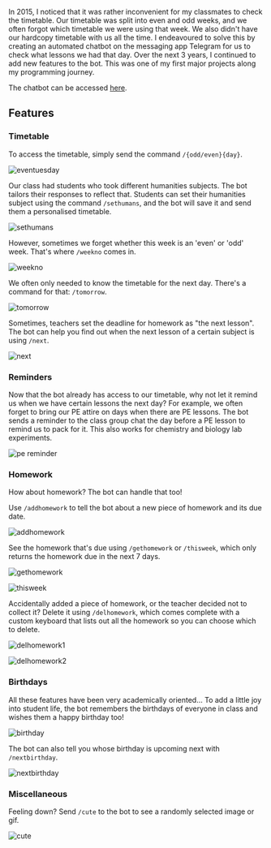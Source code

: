 In 2015, I noticed that it was rather inconvenient for my classmates to check the timetable. Our timetable was split into even and odd weeks, and we often forgot which timetable we were using that week. We also didn't have our hardcopy timetable with us all the time. I endeavoured to solve this by creating an automated chatbot on the messaging app Telegram for us to check what lessons we had that day. Over the next 3 years, I continued to add new features to the bot. This was one of my first major projects along my programming journey.

The chatbot can be accessed [here](https://telegram.me/threeoheight_bot).

## Features

### Timetable
To access the timetable, simply send the command `/{odd/even}{day}`.

![eventuesday](telegram-bot/eventuesday.png)

Our class had students who took different humanities subjects. The bot tailors their responses to reflect that. Students can set their humanities subject using the command `/sethumans`, and the bot will save it and send them a personalised timetable.

![sethumans](telegram-bot/sethumans.png)

However, sometimes we forget whether this week is an 'even' or 'odd' week. That's where `/weekno` comes in.

![weekno](telegram-bot/weekno.png)

We often only needed to know the timetable for the next day. There's a command for that: `/tomorrow`.

![tomorrow](telegram-bot/tomorrow.png)

Sometimes, teachers set the deadline for homework as "the next lesson". The bot can help you find out when the next lesson of a certain subject is using `/next`.

![next](telegram-bot/next.png)

### Reminders
Now that the bot already has access to our timetable, why not let it remind us when we have certain lessons the next day? For example, we often forget to bring our PE attire on days when there are PE lessons. The bot sends a reminder to the class group chat the day before a PE lesson to remind us to pack for it. This also works for chemistry and biology lab experiments.

![pe reminder](telegram-bot/pe.png)


### Homework
How about homework? The bot can handle that too!

Use `/addhomework` to tell the bot about a new piece of homework and its due date.

![addhomework](telegram-bot/addhomework.png)

See the homework that's due using `/gethomework` or `/thisweek`, which only returns the homework due in the next 7 days.

![gethomework](telegram-bot/gethomework.png)

![thisweek](telegram-bot/thisweek.png)


Accidentally added a piece of homework, or the teacher decided not to collect it? Delete it using `/delhomework`, which comes complete with a custom keyboard that lists out all the homework so you can choose which to delete.

![delhomework1](telegram-bot/delhomework1.png)

![delhomework2](telegram-bot/delhomework2.png)


### Birthdays
All these features have been very academically oriented... To add a little joy into student life, the bot remembers the birthdays of everyone in class and wishes them a happy birthday too!

![birthday](telegram-bot/birthday.png)


The bot can also tell you whose birthday is upcoming next with `/nextbirthday`.

![nextbirthday](telegram-bot/nextbirthday.png)


### Miscellaneous
Feeling down? Send `/cute` to the bot to see a randomly selected image or gif.

![cute](telegram-bot/cute.png)
